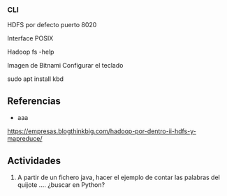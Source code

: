 
### CLI

HDFS por defecto puerto 8020​

Interface POSIX​

Hadoop fs -help​


Imagen de Bitnami
Configurar el teclado

sudo apt install kbd
## Referencias

* aaa

https://empresas.blogthinkbig.com/hadoop-por-dentro-ii-hdfs-y-mapreduce/

## Actividades

1. A partir de un fichero java, hacer el ejemplo de contar las palabras del quijote .... ¿buscar en Python?